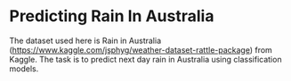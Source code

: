 # Predicting Rain In Australia

The dataset used here is Rain in Australia (https://www.kaggle.com/jsphyg/weather-dataset-rattle-package) from Kaggle. The task is to predict next day rain in Australia using classification models.
